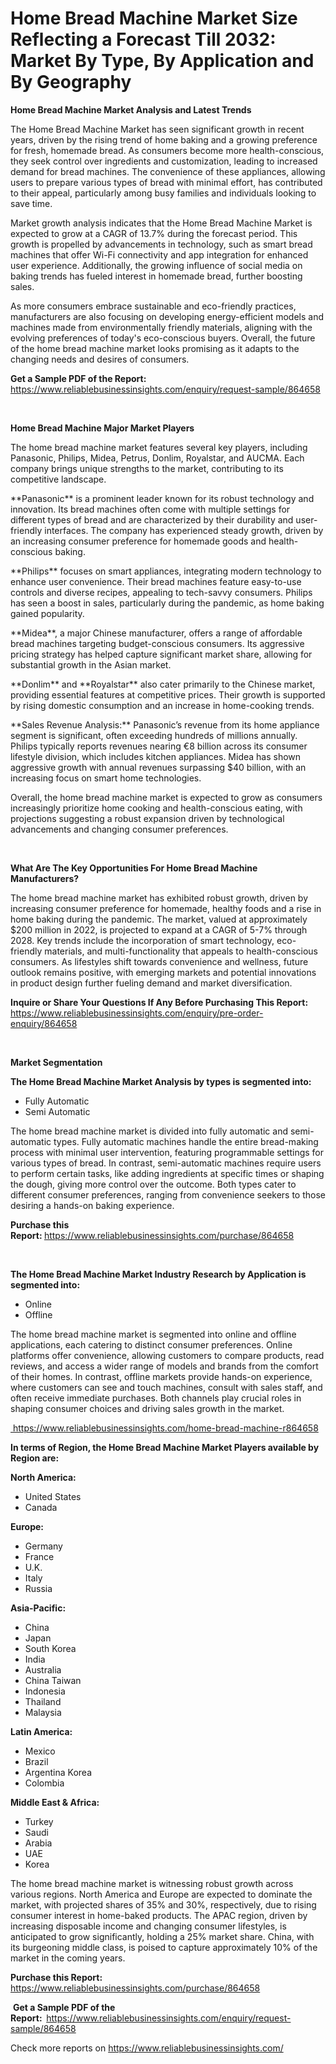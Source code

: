 <p><h1>Home Bread Machine Market Size Reflecting a Forecast Till 2032: Market By Type, By Application and By Geography</h1></p><p><strong>Home Bread Machine Market Analysis and Latest Trends</strong></p>
<p><p>The Home Bread Machine Market has seen significant growth in recent years, driven by the rising trend of home baking and a growing preference for fresh, homemade bread. As consumers become more health-conscious, they seek control over ingredients and customization, leading to increased demand for bread machines. The convenience of these appliances, allowing users to prepare various types of bread with minimal effort, has contributed to their appeal, particularly among busy families and individuals looking to save time.</p><p>Market growth analysis indicates that the Home Bread Machine Market is expected to grow at a CAGR of 13.7% during the forecast period. This growth is propelled by advancements in technology, such as smart bread machines that offer Wi-Fi connectivity and app integration for enhanced user experience. Additionally, the growing influence of social media on baking trends has fueled interest in homemade bread, further boosting sales. </p><p>As more consumers embrace sustainable and eco-friendly practices, manufacturers are also focusing on developing energy-efficient models and machines made from environmentally friendly materials, aligning with the evolving preferences of today's eco-conscious buyers. Overall, the future of the home bread machine market looks promising as it adapts to the changing needs and desires of consumers.</p></p>
<p><strong>Get a Sample PDF of the Report:&nbsp;</strong> <a href="https://www.reliablebusinessinsights.com/enquiry/request-sample/864658?utm_campaign=2380&utm_medium=2&utm_source=Github&utm_content=ia&utm_term=07022025&utm_id=home-bread-machine">https://www.reliablebusinessinsights.com/enquiry/request-sample/864658</a></p>
<p>&nbsp;</p>
<p><strong>Home Bread Machine Major Market Players</strong></p>
<p><p>The home bread machine market features several key players, including Panasonic, Philips, Midea, Petrus, Donlim, Royalstar, and AUCMA. Each company brings unique strengths to the market, contributing to its competitive landscape. </p><p>**Panasonic** is a prominent leader known for its robust technology and innovation. Its bread machines often come with multiple settings for different types of bread and are characterized by their durability and user-friendly interfaces. The company has experienced steady growth, driven by an increasing consumer preference for homemade goods and health-conscious baking.</p><p>**Philips** focuses on smart appliances, integrating modern technology to enhance user convenience. Their bread machines feature easy-to-use controls and diverse recipes, appealing to tech-savvy consumers. Philips has seen a boost in sales, particularly during the pandemic, as home baking gained popularity.</p><p>**Midea**, a major Chinese manufacturer, offers a range of affordable bread machines targeting budget-conscious consumers. Its aggressive pricing strategy has helped capture significant market share, allowing for substantial growth in the Asian market.</p><p>**Donlim** and **Royalstar** also cater primarily to the Chinese market, providing essential features at competitive prices. Their growth is supported by rising domestic consumption and an increase in home-cooking trends.</p><p>**Sales Revenue Analysis:** Panasonic’s revenue from its home appliance segment is significant, often exceeding hundreds of millions annually. Philips typically reports revenues nearing €8 billion across its consumer lifestyle division, which includes kitchen appliances. Midea has shown aggressive growth with annual revenues surpassing $40 billion, with an increasing focus on smart home technologies.</p><p>Overall, the home bread machine market is expected to grow as consumers increasingly prioritize home cooking and health-conscious eating, with projections suggesting a robust expansion driven by technological advancements and changing consumer preferences.</p></p>
<p>&nbsp;</p>
<p><strong>What Are The Key Opportunities For Home Bread Machine Manufacturers?</strong></p>
<p><p>The home bread machine market has exhibited robust growth, driven by increasing consumer preference for homemade, healthy foods and a rise in home baking during the pandemic. The market, valued at approximately $200 million in 2022, is projected to expand at a CAGR of 5-7% through 2028. Key trends include the incorporation of smart technology, eco-friendly materials, and multi-functionality that appeals to health-conscious consumers. As lifestyles shift towards convenience and wellness, future outlook remains positive, with emerging markets and potential innovations in product design further fueling demand and market diversification.</p></p>
<p><strong>Inquire or Share Your Questions If Any Before Purchasing This Report:</strong> <a href="https://www.reliablebusinessinsights.com/enquiry/pre-order-enquiry/864658?utm_campaign=2380&utm_medium=2&utm_source=Github&utm_content=ia&utm_term=07022025&utm_id=home-bread-machine">https://www.reliablebusinessinsights.com/enquiry/pre-order-enquiry/864658</a></p>
<p>&nbsp;</p>
<p><strong>Market Segmentation</strong></p>
<p><strong>The Home Bread Machine Market Analysis by types is segmented into:</strong></p>
<p><ul><li>Fully Automatic</li><li>Semi Automatic</li></ul></p>
<p><p>The home bread machine market is divided into fully automatic and semi-automatic types. Fully automatic machines handle the entire bread-making process with minimal user intervention, featuring programmable settings for various types of bread. In contrast, semi-automatic machines require users to perform certain tasks, like adding ingredients at specific times or shaping the dough, giving more control over the outcome. Both types cater to different consumer preferences, ranging from convenience seekers to those desiring a hands-on baking experience.</p></p>
<p><strong>Purchase this Report:&nbsp;</strong><a href="https://www.reliablebusinessinsights.com/purchase/864658?utm_campaign=2380&utm_medium=2&utm_source=Github&utm_content=ia&utm_term=07022025&utm_id=home-bread-machine">https://www.reliablebusinessinsights.com/purchase/864658</a></p>
<p>&nbsp;</p>
<p><strong>The Home Bread Machine Market Industry Research by Application is segmented into:</strong></p>
<p><ul><li>Online</li><li>Offline</li></ul></p>
<p><p>The home bread machine market is segmented into online and offline applications, each catering to distinct consumer preferences. Online platforms offer convenience, allowing customers to compare products, read reviews, and access a wider range of models and brands from the comfort of their homes. In contrast, offline markets provide hands-on experience, where customers can see and touch machines, consult with sales staff, and often receive immediate purchases. Both channels play crucial roles in shaping consumer choices and driving sales growth in the market.</p></p>
<p><a href="https://www.reliablebusinessinsights.com/home-bread-machine-r864658?utm_campaign=2380&utm_medium=2&utm_source=Github&utm_content=ia&utm_term=07022025&utm_id=home-bread-machine">&nbsp;https://www.reliablebusinessinsights.com/home-bread-machine-r864658</a></p>
<p><strong>In terms of Region, the Home Bread Machine Market Players available by Region are:</strong></p>
<p>
    <p> <strong> North America: </strong>
        <ul>
            <li>United States</li>
            <li>Canada</li>
        </ul>
        </p> 
    <p> <strong> Europe: </strong>
        <ul>
            <li>Germany</li>
            <li>France</li>
            <li>U.K.</li>
            <li>Italy</li>
            <li>Russia</li>
        </ul>
        </p> 
    <p> <strong> Asia-Pacific: </strong>
        <ul>
            <li>China</li>
            <li>Japan</li>
            <li>South Korea</li>
            <li>India</li>
            <li>Australia</li>
            <li>China Taiwan</li>
            <li>Indonesia</li>
            <li>Thailand</li>
            <li>Malaysia</li>
        </ul>
        </p> 
    <p> <strong> Latin America: </strong>
        <ul>
            <li>Mexico</li>
            <li>Brazil</li>
            <li>Argentina Korea</li>
            <li>Colombia</li>
        </ul>
        </p> 
    <p> <strong> Middle East & Africa: </strong>
        <ul>
            <li>Turkey</li>
            <li>Saudi</li>
            <li>Arabia</li>
            <li>UAE</li>
            <li>Korea</li>
        </ul>
    </p>
    </p>
<p><p>The home bread machine market is witnessing robust growth across various regions. North America and Europe are expected to dominate the market, with projected shares of 35% and 30%, respectively, due to rising consumer interest in home-baked products. The APAC region, driven by increasing disposable income and changing consumer lifestyles, is anticipated to grow significantly, holding a 25% market share. China, with its burgeoning middle class, is poised to capture approximately 10% of the market in the coming years.</p></p>
<p><strong>Purchase this Report: </strong><a href="https://www.reliablebusinessinsights.com/purchase/864658?utm_campaign=2380&utm_medium=2&utm_source=Github&utm_content=ia&utm_term=07022025&utm_id=home-bread-machine">https://www.reliablebusinessinsights.com/purchase/864658</a></p>
<p>&nbsp;<strong>Get a Sample PDF of the Report:&nbsp;&nbsp;</strong><a href="https://www.reliablebusinessinsights.com/enquiry/request-sample/864658?utm_campaign=2380&utm_medium=2&utm_source=Github&utm_content=ia&utm_term=07022025&utm_id=home-bread-machine">https://www.reliablebusinessinsights.com/enquiry/request-sample/864658</a></p>
<p><strong></strong></p>
<p>Check more reports on <a href="https://www.reliablebusinessinsights.com/?utm_campaign=2380&utm_medium=2&utm_source=Github&utm_content=ia&utm_term=07022025&utm_id=home-bread-machine">https://www.reliablebusinessinsights.com/</a></p>